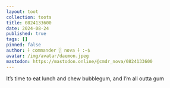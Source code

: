 ```yaml
---
layout: toot
collection: toots
title: 0824133600
date: 2024-08-24
published: true
tags: []
pinned: false
author: ⸸ commander ░ nova ⸸ :~$
avatar: /img/avatar/daemon.jpeg
mastodon: https://mastodon.online/@cmdr_nova/0824133600
---
```


It’s time to eat lunch and chew bubblegum, and I’m all outta gum
